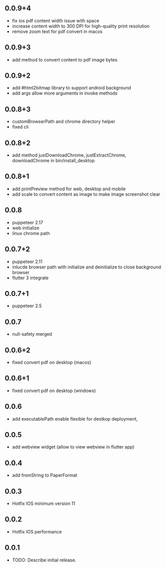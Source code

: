 ## 0.0.9+4
- fix ios pdf content width issue with space
- increase content width to 300 DPI for high-quality print resolution
- remove zoom text for pdf convert in macos

## 0.0.9+3
* add method to convert content to pdf image bytes

## 0.0.9+2
* add #html2bitmap library to support android background
* add args allow more arguments in invoke methods

## 0.0.8+3

* customBrowserPath and chrome directory helper
* fixed cli

## 0.0.8+2

* add method justDownloadChrome, justExtractChrome, downloadChrome in bin/install_desktop

## 0.0.8+1

* add printPreview method for web, desktop and mobile
* add scale to convert content as image to make image screenshot clear

## 0.0.8

* puppeteer 2.17
* web initialize
* linux chrome path

## 0.0.7+2

* puppeteer 2.11
* inlucde browser path with initialize and deinitialize to close background browser
* flutter 3 integrate

## 0.0.7+1

* puppeteer 2.5

## 0.0.7

* null-safety merged

## 0.0.6+2

* fixed convert pdf on desktop (macos)

## 0.0.6+1

* fixed convert pdf on desktop (windows)

## 0.0.6

* add executablePath enable flexible for destkop deployment,

## 0.0.5

* add webview widget (allow to view webview in flutter app)

## 0.0.4

* add fromString to PaperFormat

## 0.0.3

* Hotfix IOS minimum version 11

## 0.0.2

* Hotfix IOS performance

## 0.0.1

* TODO: Describe initial release.
